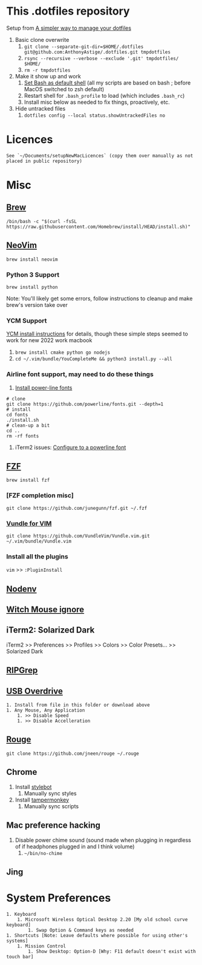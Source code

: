 # This .dotfiles repository

Setup from [A simpler way to manage your dotfiles](https://www.anand-iyer.com/blog/2018/a-simpler-way-to-manage-your-dotfiles.html)

1. Basic clone overwrite
	1. `git clone --separate-git-dir=$HOME/.dotfiles git@github.com:AnthonyAstige/.dotfiles.git tmpdotfiles`
	1. `rsync --recursive --verbose --exclude '.git' tmpdotfiles/ $HOME/`
	1. `rm -r tmpdotfiles`
1. Make it show up and work
	1. [Set Bash as default shell](https://support.apple.com/en-us/HT208050) (all my scripts are based on bash ; before MacOS switched to zsh default)
	1. Restart shell for `.bash_profile` to load (which includes `.bash_rc`)
	1. Install misc below as needed to fix things, proactively, etc.
1. Hide untracked files
	1. `dotfiles config --local status.showUntrackedFiles no`

# Licences
    See `~/Documents/setupNewMacLicences` (copy them over manually as not placed in public repository)

# Misc

## [Brew](https://brew.sh/)

`/bin/bash -c "$(curl -fsSL https://raw.githubusercontent.com/Homebrew/install/HEAD/install.sh)"`

## [NeoVim](https://github.com/neovim/neovim/wiki/Installing-Neovim)

`brew install neovim`

### Python 3 Support

`brew install python`

Note: You'll likely get some errors, follow instructions to cleanup and make brew's version take over

### YCM Support

[YCM install instructions](https://github.com/ycm-core/YouCompleteMe#quick-start-installing-all-completers) for details, though these simple steps seemed to work for new 2022 work macbook

1. `brew install cmake python go nodejs`
2. `cd ~/.vim/bundle/YouCompleteMe && python3 install.py --all`

### Airline font support, may need to do these things

1. [Install power-line fonts](https://github.com/powerline/fonts#quick-installation)
```
# clone
git clone https://github.com/powerline/fonts.git --depth=1
# install
cd fonts
./install.sh
# clean-up a bit
cd ..
rm -rf fonts
```
1. iTerm2 issues: [Configure to a powerline font](https://github.com/powerline/fonts/issues/44)

## [FZF](https://github.com/junegunn/fzf)

`brew install fzf`

### [FZF completion misc]

`git clone https://github.com/junegunn/fzf.git ~/.fzf`

### [Vundle for VIM](https://github.com/VundleVim/Vundle.vim)

`git clone https://github.com/VundleVim/Vundle.vim.git ~/.vim/bundle/Vundle.vim`

### Install all the plugins

`vim` >> `:PluginInstall`

## [Nodenv](https://github.com/nodenv/nodenv#installation)

## [Witch Mouse ignore](https://manytricks.com/osticket/kb/faq.php?id=109)

## iTerm2: Solarized Dark

iTerm2 >> Preferences >> Profiles >> Colors >> Color Presets... >> Solarized Dark

## [RIPGrep](https://github.com/BurntSushi/ripgrep#installation)

## [USB Overdrive](http://www.usboverdrive.com/USBOverdrive/Download.html)

    1. Install from file in this folder or download above
    1. Any Mouse, Any Application
        1. >> Disable Speed
        1. >> Disable Accelleration

## [Rouge](https://github.com/jneen/rouge)
    git clone https://github.com/jneen/rouge ~/.rouge

## Chrome

1. Install [stylebot](https://chrome.google.com/webstore/detail/stylebot/oiaejidbmkiecgbjeifoejpgmdaleoha)
    1. Manually sync styles
1. Install [tampermonkey](https://www.tampermonkey.net/)
    1. Manually sync scripts 

## Mac preference hacking

1. Disable power chime sound (sound made when plugging in regardless of if headphones plugged in and I think volume)
    1. `~/bin/no-chime`

## Jing

# System Preferences

	1. Keyboard
        1. Microsoft Wireless Optical Desktop 2.20 [My old school curve keyboard]
            1. Swap Option & Command keys as needed
	1. Shortcuts [Note: Leave defaults where possible for using other's systems]
        1. Mission Control
            1. Show Desktop: Option-D [Why: F11 default doesn't exist with touch bar]
